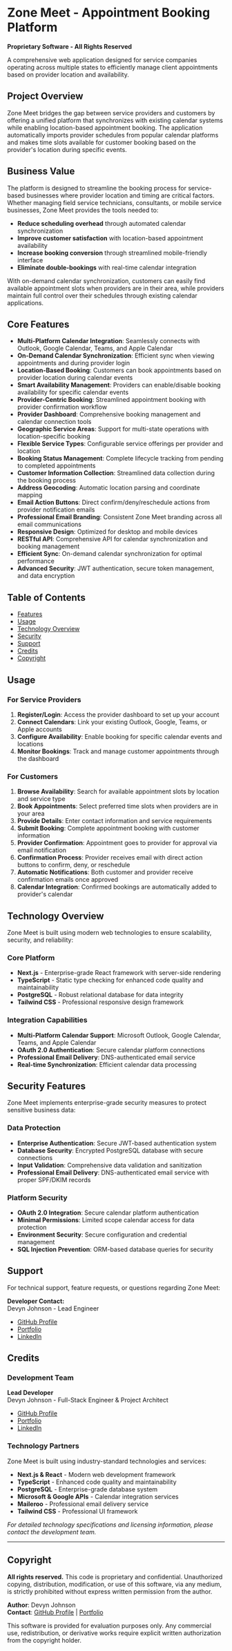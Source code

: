 # Zone Meet - Appointment Booking Platform

**Proprietary Software - All Rights Reserved**

A comprehensive web application designed for service companies operating across multiple states to efficiently manage client appointments based on provider location and availability.

## Project Overview

Zone Meet bridges the gap between service providers and customers by offering a unified platform that synchronizes with existing calendar systems while enabling location-based appointment booking. The application automatically imports provider schedules from popular calendar platforms and makes time slots available for customer booking based on the provider's location during specific events.

## Business Value

The platform is designed to streamline the booking process for service-based businesses where provider location and timing are critical factors. Whether managing field service technicians, consultants, or mobile service businesses, Zone Meet provides the tools needed to:

- **Reduce scheduling overhead** through automated calendar synchronization
- **Improve customer satisfaction** with location-based appointment availability
- **Increase booking conversion** through streamlined mobile-friendly interface
- **Eliminate double-bookings** with real-time calendar integration

With on-demand calendar synchronization, customers can easily find available appointment slots when providers are in their area, while providers maintain full control over their schedules through existing calendar applications.

## Core Features

- **Multi-Platform Calendar Integration**: Seamlessly connects with Outlook, Google Calendar, Teams, and Apple Calendar
- **On-Demand Calendar Synchronization**: Efficient sync when viewing appointments and during provider login
- **Location-Based Booking**: Customers can book appointments based on provider location during calendar events
- **Smart Availability Management**: Providers can enable/disable booking availability for specific calendar events
- **Provider-Centric Booking**: Streamlined appointment booking with provider confirmation workflow
- **Provider Dashboard**: Comprehensive booking management and calendar connection tools
- **Geographic Service Areas**: Support for multi-state operations with location-specific booking
- **Flexible Service Types**: Configurable service offerings per provider and location
- **Booking Status Management**: Complete lifecycle tracking from pending to completed appointments
- **Customer Information Collection**: Streamlined data collection during the booking process
- **Address Geocoding**: Automatic location parsing and coordinate mapping
- **Email Action Buttons**: Direct confirm/deny/reschedule actions from provider notification emails
- **Professional Email Branding**: Consistent Zone Meet branding across all email communications
- **Responsive Design**: Optimized for desktop and mobile devices
- **RESTful API**: Comprehensive API for calendar synchronization and booking management
- **Efficient Sync**: On-demand calendar synchronization for optimal performance
- **Advanced Security**: JWT authentication, secure token management, and data encryption

## Table of Contents

- [Features](#core-features)
- [Usage](#usage)
- [Technology Overview](#technology-overview)
- [Security](#security-features)
- [Support](#support)
- [Credits](#credits)
- [Copyright](#copyright)

## Usage

### For Service Providers
1. **Register/Login**: Access the provider dashboard to set up your account
2. **Connect Calendars**: Link your existing Outlook, Google, Teams, or Apple accounts
3. **Configure Availability**: Enable booking for specific calendar events and locations
4. **Monitor Bookings**: Track and manage customer appointments through the dashboard

### For Customers
1. **Browse Availability**: Search for available appointment slots by location and service type
2. **Book Appointments**: Select preferred time slots when providers are in your area
3. **Provide Details**: Enter contact information and service requirements
4. **Submit Booking**: Complete appointment booking with customer information
5. **Provider Confirmation**: Appointment goes to provider for approval via email notification
6. **Confirmation Process**: Provider receives email with direct action buttons to confirm, deny, or reschedule
7. **Automatic Notifications**: Both customer and provider receive confirmation emails once approved
8. **Calendar Integration**: Confirmed bookings are automatically added to provider's calendar

## Technology Overview

Zone Meet is built using modern web technologies to ensure scalability, security, and reliability:

### Core Platform
- **Next.js** - Enterprise-grade React framework with server-side rendering
- **TypeScript** - Static type checking for enhanced code quality and maintainability
- **PostgreSQL** - Robust relational database for data integrity
- **Tailwind CSS** - Professional responsive design framework

### Integration Capabilities
- **Multi-Platform Calendar Support**: Microsoft Outlook, Google Calendar, Teams, and Apple Calendar
- **OAuth 2.0 Authentication**: Secure calendar platform connections
- **Professional Email Delivery**: DNS-authenticated email service
- **Real-time Synchronization**: Efficient calendar data processing

## Security Features

Zone Meet implements enterprise-grade security measures to protect sensitive business data:

### Data Protection
- **Enterprise Authentication**: Secure JWT-based authentication system
- **Database Security**: Encrypted PostgreSQL database with secure connections
- **Input Validation**: Comprehensive data validation and sanitization
- **Professional Email Delivery**: DNS-authenticated email service with proper SPF/DKIM records

### Platform Security
- **OAuth 2.0 Integration**: Secure calendar platform authentication
- **Minimal Permissions**: Limited scope calendar access for data protection
- **Environment Security**: Secure configuration and credential management
- **SQL Injection Prevention**: ORM-based database queries for security

## Support

For technical support, feature requests, or questions regarding Zone Meet:

**Developer Contact:**  
Devyn Johnson - Lead Engineer  
- [GitHub Profile](https://www.github.com/DevynJohnson)  
- [Portfolio](https://devynjohnson.me)  
- [LinkedIn](https://www.linkedin.com/in/devyn-johnson-a5259213b/)

## Credits

### Development Team

**Lead Developer**  
Devyn Johnson - Full-Stack Engineer & Project Architect
- [GitHub Profile](https://www.github.com/DevynJohnson)  
- [Portfolio](https://devynjohnson.me)  
- [LinkedIn](https://www.linkedin.com/in/devyn-johnson-a5259213b/)

### Technology Partners

Zone Meet is built using industry-standard technologies and services:

- **Next.js & React** - Modern web development framework
- **TypeScript** - Enhanced code quality and maintainability  
- **PostgreSQL** - Enterprise-grade database system
- **Microsoft & Google APIs** - Calendar integration services
- **Maileroo** - Professional email delivery service
- **Tailwind CSS** - Professional UI framework

*For detailed technology specifications and licensing information, please contact the development team.*

---

## Copyright

**All rights reserved.** This code is proprietary and confidential. Unauthorized copying, distribution, modification, or use of this software, via any medium, is strictly prohibited without express written permission from the author.

**Author**: Devyn Johnson  
**Contact**: [GitHub Profile](https://www.github.com/DevynJohnson) | [Portfolio](https://devynjohnson.me)

This software is provided for evaluation purposes only. Any commercial use, redistribution, or derivative works require explicit written authorization from the copyright holder.
